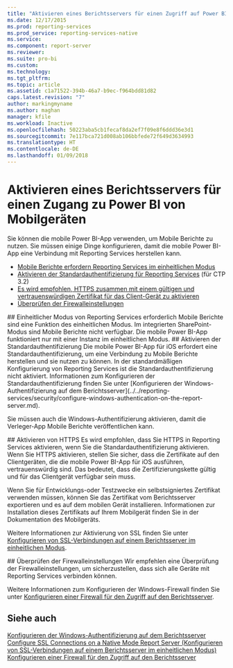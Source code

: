 ```yaml
---
title: "Aktivieren eines Berichtsservers für einen Zugriff auf Power BI Mobile | Microsoft-Dokumentation"
ms.date: 12/17/2015
ms.prod: reporting-services
ms.prod_service: reporting-services-native
ms.service: 
ms.component: report-server
ms.reviewer: 
ms.suite: pro-bi
ms.custom: 
ms.technology: 
ms.tgt_pltfrm: 
ms.topic: article
ms.assetid: c1a71522-394b-46a7-b9ec-f964bdd81d82
caps.latest.revision: "7"
author: markingmyname
ms.author: maghan
manager: kfile
ms.workload: Inactive
ms.openlocfilehash: 50223aba5cb1fecaf8da2ef7f09e8f6ddd36e3d1
ms.sourcegitcommit: 7e117bca721d008ab106bbfede72f649d3634993
ms.translationtype: HT
ms.contentlocale: de-DE
ms.lasthandoff: 01/09/2018
---
```

# <a name="enable-a-report-server-for-power-bi-mobile-access"></a>Aktivieren eines Berichtsservers für einen Zugang zu Power BI von Mobilgeräten
Sie können die mobile Power BI-App verwenden, um Mobile Berichte zu nutzen. Sie müssen einige Dinge konfigurieren, damit die mobile Power BI-App eine Verbindung mit Reporting Services herstellen kann.  
  
-   [Mobile Berichte erfordern Reporting Services im einheitlichen Modus](#nativemode)  
-   [Aktivieren der Standardauthentifizierung für Reporting Services](#basicauth) (für CTP 3.2)  
-   [Es wird empfohlen, HTTPS zusammen mit einem gültigen und vertrauenswürdigen Zertifikat für das Client-Gerät zu aktivieren](#https)  
-   [Überprüfen der Firewalleinstellungen](#firewall)  
  
<a name="nativemode"/>  
## <a name="reporting-services-native-mode-required"></a>Einheitlicher Modus von Reporting Services erforderlich  
Mobile Berichte sind eine Funktion des einheitlichen Modus. Im integrierten SharePoint-Modus sind Mobile Berichte nicht verfügbar. Die mobile Power BI-App funktioniert nur mit einer Instanz im einheitlichen Modus.  
  
<a name="basicauth"/>  
## <a name="enable-basic-authentication"></a>Aktivieren der Standardauthentifizierung  
Die mobile Power BI-App für iOS erfordert eine Standardauthentifizierung, um eine Verbindung zu Mobile Berichte herstellen und sie nutzen zu können. In der standardmäßigen Konfigurierung von Reporting Services ist die Standardauthentifizierung nicht aktiviert. Informationen zum Konfigurieren der Standardauthentifizierung finden Sie unter [Konfigurieren der Windows-Authentifizierung auf dem Berichtsserver](../../reporting-services/security/configure-windows-authentication-on-the-report-server.md).  
  
Sie müssen auch die Windows-Authentifizierung aktivieren, damit die Verleger-App Mobile Berichte veröffentlichen kann.  
  
<a name="https"/>  
## <a name="enable-https"></a>Aktivieren von HTTPS  
Es wird empfohlen, dass Sie HTTPS in Reporting Services aktivieren, wenn Sie die Standardauthentifizierung aktivieren. Wenn Sie HTTPS aktivieren, stellen Sie sicher, dass die Zertifikate auf den Clientgeräten, die die mobile Power BI-App für iOS ausführen, vertrauenswürdig sind. Das bedeutet, dass die Zertifizierungskette gültig und für das Clientgerät verfügbar sein muss.  
  
Wenn Sie für Entwicklungs-oder Testzwecke ein selbstsigniertes Zertifikat verwenden müssen, können Sie das Zertifikat vom Berichtsserver exportieren und es auf dem mobilen Gerät installieren. Informationen zur Installation dieses Zertifikats auf Ihrem Mobilgerät finden Sie in der Dokumentation des Mobilgeräts.  
  
Weitere Informationen zur Aktivierung von SSL finden Sie unter [Konfigurieren von SSL-Verbindungen auf einem Berichtsserver im einheitlichen Modus](../../reporting-services/security/configure-ssl-connections-on-a-native-mode-report-server.md).  
  
<a name="firewall"/>  
## <a name="review-firewall-settings"></a>Überprüfen der Firewalleinstellungen  
Wir empfehlen eine Überprüfung der Firewalleinstellungen, um sicherzustellen, dass sich alle Geräte mit Reporting Services verbinden können.   
  
Weitere Informationen zum Konfigurieren der Windows-Firewall finden Sie unter [Konfigurieren einer Firewall für den Zugriff auf den Berichtsserver](../../reporting-services/report-server/configure-a-firewall-for-report-server-access.md).  
  
## <a name="see-also"></a>Siehe auch  
  
[Konfigurieren der Windows-Authentifizierung auf dem Berichtsserver](../../reporting-services/security/configure-windows-authentication-on-the-report-server.md)  
[Configure SSL Connections on a Native Mode Report Server (Konfigurieren von SSL-Verbindungen auf einem Berichtsserver im einheitlichen Modus)](../../reporting-services/security/configure-ssl-connections-on-a-native-mode-report-server.md)  
[Konfigurieren einer Firewall für den Zugriff auf den Berichtsserver](../../reporting-services/report-server/configure-a-firewall-for-report-server-access.md)  
  
  
  
  
  
  

